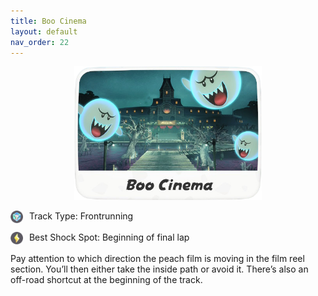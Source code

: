 ```yaml
---
title: Boo Cinema
layout: default
nav_order: 22
---
```


<p align="center">
  <img src="/assets/images/icon-boo-cinema.png" alt="Boo Cinema" width="300"/>
</p>

<p>
  <img src="/assets/images/item-box.png" alt="Item Box" width="20" height="20" style="vertical-align:middle; margin-right:6px;" />
  Track Type: Frontrunning
</p>

<p>
  <img src="/assets/images/shock.png" alt="Shock" width="20" height="20" style="vertical-align:middle; margin-right:6px;" />
Best Shock Spot: Beginning of final lap
</p>

Pay attention to which direction the peach film is moving in the film reel section. You’ll then either take the inside path or avoid it. There’s also an off-road shortcut at the beginning of the track.

